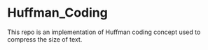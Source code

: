 # Huffman_Coding
This repo is an implementation of Huffman coding concept used to compress the size of text.
